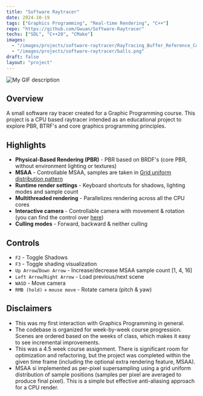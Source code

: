 ```yaml
---
title: "Software Raytracer"
date: 2024-10-19
tags: ["Graphics Programming", "Real-time Rendering", "C++"]
repo: "https://github.com/Gwuan/Software-Raytracer"
techs: ["SDL", "C++20", "CMake"]
images:
  - "/images/projects/software-raytracer/RayTracing_Buffer_Reference_Combined.png"
  - "/images/projects/software-raytracer/balls.png"
draft: false
layout: "project"
---
```


![My GIF description](/images/projects/software-raytracer/softRay.gif)

## Overview

A small software ray tracer created for a Graphic Programming course.
This project is a CPU based raytracer intended as an educational project to explore PBR, BTRF's and core graphics programming principles.

## Highlights

- **Physical-Based Rendering (PBR)** - PBR based on BRDF's (core PBR, without environment lighting or textures)
- **MSAA** - Controllable MSAA, samples are taken in [Grid uniform distribution pattern](https://en.wikipedia.org/wiki/Supersampling#Supersampling_patterns)
- **Runtime render settings** - Keyboard shortcuts for shadows, lighting modes and sample count
- **Multithreaded rendering** - Parallelizes rendering across all the CPU cores
- **Interactive camera** - Controllable camera with movement & rotation (you can find the control over [here](#controls))
- **Culling modes** - Forward, backward & neither culling

## Controls

- `F2` - Toggle Shadows
- `F3` - Toggle shading visualization
- `Up Arrow`/`Down Arrow` - Increase/decrease MSAA sample count [1, 4, 16]
- `Left Arrow`/`Right Arrow` - Load previous/next scene
- `WASD` - Move camera
- `RMB (hold)` + `mouse move` - Rotate camera (pitch & yaw)

## Disclaimers

- This was my first interaction with Graphics Programming in general.
- The codebase is organized for week-by-week course progression. Scenes are ordered based on the weeks of class, which makes it easy to see incremental improvements. 
- This was a 4.5 week course assignment. There is significant room for optimization and refactoring, but the project was completed within the given time frame (including the   optional extra rendering feature, MSAA).
- MSAA si implemented as per-pixel supersampling using a grid uniform distribution of sample positions (samples per pixel are averaged to produce final pixel). This is a simple but effective anti-aliasing approach for a CPU render.